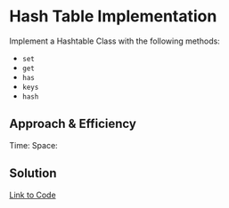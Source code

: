 # Hash Table Implementation

Implement a Hashtable Class with the following methods:

- `set`
- `get`
- `has`
- `keys`
- `hash`

<!-- ## Whiteboard Process

![Whiteboard](./whiteboard.png) -->

## Approach & Efficiency
<!-- What approach did you take? Why? What is the Big O space/time for this approach? -->

Time:
Space:

## Solution
<!-- Show how to run your code, and examples of it in action -->

[Link to Code](./index.js)
